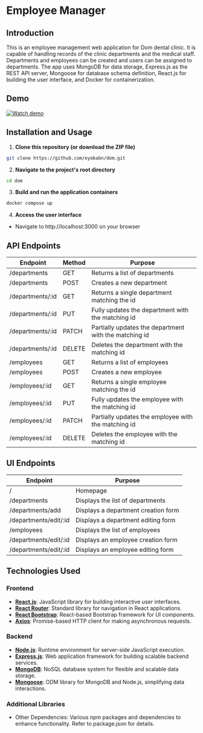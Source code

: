 # Employee Manager

## Introduction
This is an employee management web application for Dom dental clinic. It is capable of handling records of the clinic departments and the medical staff. Departments and employees can be created and users can be assigned to departments. The app uses MongoDB for data storage, Express.js as the REST API server, Mongoose for database schema definition, React.js for building the user interface, and Docker for containerization.

## Demo
[![Watch demo](assets/Dom-demo.gif)](https://youtu.be/3vN5n-XvmmM)

## Installation and Usage
1. **Clone this repository (or download the ZIP file)**
```bash
git clone https://github.com/eyobabn/dom.git
```
2. **Navigate to the project's root directory**
```bash
cd dom
```
3. **Build and run the application containers**
```bash
docker compose up
```
4. **Access the user interface**
* Navigate to http://localhost:3000 on your browser

## API Endpoints

| Endpoint| Method | Purpose |
|---------|--------|---------|
| /departments | GET | Returns a list of departments |
| /departments | POST | Creates a new department |
| /departments/:id | GET | Returns a single department matching the id |
| /departments/:id | PUT | Fully updates the department with the matching id |
| /departments/:id | PATCH | Partially updates the department with the matching id |
| /departments/:id | DELETE | Deletes the department with the matching id |
| /employees | GET | Returns a list of employees |
| /employees | POST | Creates a new employee |
| /employees/:id | GET | Returns a single employee matching the id |
| /employees/:id | PUT | Fully updates the employee with the matching id |
| /employees/:id | PATCH | Partially updates the employee with the matching id |
| /employees/:id | DELETE | Deletes the employee with the matching id |

## UI Endpoints
| Endpoint| Purpose |
|---------|---------|
| / | Homepage |
| /departments | Displays the list of departments |
| /departments/add | Displays a department creation form |
| /departments/edit/:id | Displays a department editing form |
| /employees | Displays the list of employees |
| /departments/edit/:id | Displays an employee creation form |
| /departments/edit/:id | Displays an employee editing form |

## Technologies Used
### Frontend
* **[React.js](https://react.dev/)**: JavaScript library for building interactive user interfaces.
* **[React Router](https://reactrouter.com/)**: Standard library for navigation in React applications.
* **[React Bootstrap](https://react-bootstrap.github.io/)**: React-based Bootstrap framework for UI components.
* **[Axios](https://axios-http.com/)**: Promise-based HTTP client for making asynchronous requests.
### Backend
* **[Node.js](https://nodejs.org/en)**: Runtime environment for server-side JavaScript execution.
* **[Express.js](http://expressjs.com/)**: Web application framework for building scalable backend services.
* **[MongoDB](https://www.mongodb.com/)**: NoSQL database system for flexible and scalable data storage.
* **[Mongoose](https://www.mongoose.com/)**: ODM library for MongoDB and Node.js, simplifying data interactions.
### Additional Libraries
* Other Dependencies: Various npm packages and dependencies to enhance functionality. Refer to package.json for details.
